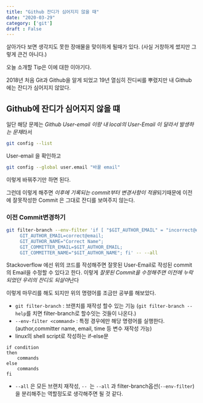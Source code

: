 ```yaml
---
title: "Github 잔디가 심어지지 않을 때"
date: "2020-03-29"
category: ['git']
draft : False
---
```


살아가다 보면 생각지도 못한 장애물을 맞이하게 될때가 있다.
(사실 거창하게 썼지만 그렇게 큰건 아니다.)

오늘 소개할 Tip은 이에 대한 이야기다.

2018년 처음 Git과 Github을 알게 되었고 19년 열심히 잔디씨를 뿌렸지만
내 Github에는 잔디가 심어지지 않았다.


## Github에 잔디가 심어지지 않을 떄

일단 해당 문제는 *Github User-email 이랑 내 local의 User-Email 이 달라서 발생하는 문제*라서

```bash
git config --list 
```

User-email 을 확인하고 

```bash
git config --global user.email "바꿀 email"
```
이렇게 바꿔주기만 하면 된다. 

그런데 이렇게 해주면 *이후에 기록되는 commit부터 변경사항이 적용*되기때문에
이전에 잘못작성한 Commit 은 그대로 잔디를 보여주지 않는다.


### 이전 Commit변경하기

```bash
git filter-branch --env-filter 'if [ "$GIT_AUTHOR_EMAIL" = "incorrect@email" ]; then
     GIT_AUTHOR_EMAIL=correct@email;
     GIT_AUTHOR_NAME="Correct Name";
     GIT_COMMITTER_EMAIL=$GIT_AUTHOR_EMAIL;
     GIT_COMMITTER_NAME="$GIT_AUTHOR_NAME"; fi' -- --all
```

Stackoverflow 에선 위의 코드를 작성해주면 잘못된 User-Email로 작성된 commit 의 Email을 수정할 수 있다고 한다.
이렇게 *잘못된 Commit을 수정해주면 이전에 누락되었던 우리의 잔디도 되살아*난다



이렇게 마무리를 해도 되지만
위의 명령어를 조금만 공부를 해보았다.

* `git filter-branch`  : 브랜치를 재작성 할수 있는 기능 (`git filter-branch --help`를 치면 filter-branch로 할수잇는 것들이 나온다.)
* `--env-filter <command>` : 특정 경우에만 해당 명령어를 실행한다. (author,committer name, email, time 등 변수 재작성 가능) 
* linux의 shell script로 작성하는 if-else문
```shell
if condition
then
    commands
else
    commands
fi
```

* `--all` 은 모든 브랜치 재작성, `-- `는 `--all` 과 filter-branch옵션(`--env-filter`)을 분리해주는 역할정도로 생각해주면 될 것 같다.



